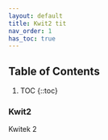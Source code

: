 ```yaml
---
layout: default
title: Kwit2 tit
nav_order: 1
has_toc: true
---
```


## Table of Contents

1. TOC
{::toc}


### Kwit2

Kwitek 2